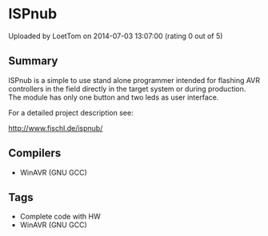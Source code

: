 # ISPnub

Uploaded by LoetTom on 2014-07-03 13:07:00 (rating 0 out of 5)

## Summary

ISPnub is a simple to use stand alone programmer intended for flashing AVR controllers in the field directly in the target system or during production. The module has only one button and two leds as user interface.


For a detailed project description see:  

<http://www.fischl.de/ispnub/>

## Compilers

- WinAVR (GNU GCC)

## Tags

- Complete code with HW
- WinAVR (GNU GCC)
